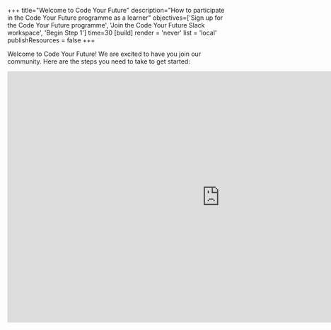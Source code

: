 +++
title="Welcome to Code Your Future"
description="How to participate in the Code Your Future programme as a learner"
objectives=['Sign up for the Code Your Future programme', 'Join the Code Your Future Slack workspace', 'Begin Step 1']
time=30
[build]
  render = 'never'
  list = 'local'
  publishResources = false
+++

Welcome to Code Your Future! We are excited to have you join our community. Here are the steps you need to take to get started:

<iframe src="https://docs.google.com/presentation/d/1wBm3i7rhDPRD_oW-oea9eKLG4am3aelHMX5EjNPempM/embed?start=false&loop=false&delayms=5000" frameborder="0" width="960" height="569" allowfullscreen="true" mozallowfullscreen="true" webkitallowfullscreen="true"></iframe>
